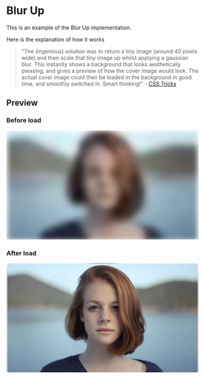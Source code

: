# Blur Up


This is an example of the Blur Up implementation.

Here is the explanation of how it works

> "The (ingenious) solution was to return a tiny image (around 40 pixels wide) and then scale that tiny image up whilst applying a gaussian blur. This instantly shows a background that looks aesthetically pleasing, and gives a preview of how the cover image would look. The actual cover image could then be loaded in the background in good time, and smoothly switched in. Smart thinking!" - [CSS Tricks](https://css-tricks.com/the-blur-up-technique-for-loading-background-images/)

## Preview

### Before load
![Image of Yaktocat](screenshots/before.png)


### After load
![Image of Yaktocat](screenshots/after.png)